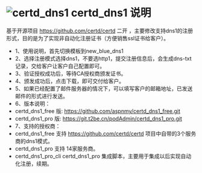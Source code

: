 <!--
 * @Author: aspnmy support@e2bank.cn
 * @Date: 2024-08-30 06:03:32
 * @LastEditors: aspnmy support@e2bank.cn
 * @LastEditTime: 2024-08-30 11:44:57
 * @FilePath: \docker-hube:\github\certd_dns1\README.md

 -->
# ![certd_dns1](https://avatars.githubusercontent.com/u/7374416?v=4&size=64) certd_dns1 说明

基于开源项目 https://github.com/certd/certd 二开 ，主要修改支持dns1的注册形式，目的是为了实现非自动化注册证书（方便销售ssl证书给客户）。
- 1、使用说明，首先切换模板到new_blue_dns1
- 2、选择注册模式选择dns1，不要选http1，提交注册信息后，会生成dns-txt记录，交给客户让客户自己配置即可。
- 3、验证授权成功后，等待CA授权商颁发证书。
- 4、颁发成功后，点击下载，即可交付给客户。
- 5、如果已经配置了邮件服务器的情况下，可以填写客户的邮箱地址，已发送邮件的形式进行发送。
- 6、版本说明：
- certd_dns1_free 版: https://github.com/aspnmy/certd_dns1_free.git
- certd_dns1_pro 版: https://git.t2be.cn/podAdmin/certd_dns1_pro.git
- 7、支持的授权商：
- certd_dns1_free 支持 https://github.com/certd/certd 项目中自带的3个服务商的dns1模式。
- certd_dns1_pro 支持 14家服务商。
- certd_dns1_pro_cli certd_dns1_pro 集成脚本，主要用于集成以后实现自动化注册，续期。
